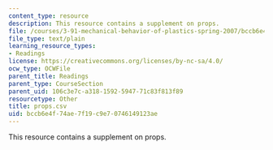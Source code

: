 ```yaml
---
content_type: resource
description: This resource contains a supplement on props.
file: /courses/3-91-mechanical-behavior-of-plastics-spring-2007/bccb6e4f74ae7f19c9e70746149123ae_props.csv
file_type: text/plain
learning_resource_types:
- Readings
license: https://creativecommons.org/licenses/by-nc-sa/4.0/
ocw_type: OCWFile
parent_title: Readings
parent_type: CourseSection
parent_uid: 106c3e7c-a318-1592-5947-71c83f813f89
resourcetype: Other
title: props.csv
uid: bccb6e4f-74ae-7f19-c9e7-0746149123ae
---
```

This resource contains a supplement on props.